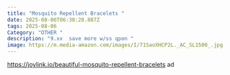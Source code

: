 ```yaml
---
title: "Mosquito Repellent Bracelets "
date: 2025-08-06T06:38:28.887Z
tags: 2025-08-06
Category: "OTHER "
description: "9.xx  save more w/ss qpon "
image: https://m.media-amazon.com/images/I/71SaoXHCP2L._AC_SL1500_.jpg
---
```

https://joylink.io/beautiful-mosquito-repellent-bracelets ad